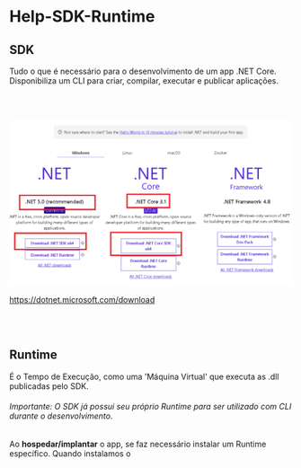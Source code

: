 # Help-SDK-Runtime

## SDK
Tudo o que é necessário para o desenvolvimento de um app .NET Core.   
Disponibiliza um CLI para criar, compilar, executar e publicar aplicações.

<br>
<br>

![alt text](images/00.png?raw=true=250x250 "Title")  

<https://dotnet.microsoft.com/download>

<br>
<br>

## Runtime 
É o Tempo de Execução, como uma 'Máquina Virtual' que executa as .dll publicadas pelo SDK.  

###### Importante: O SDK já possui seu próprio Runtime para ser utilizado com CLI durante o desenvolvimento.

Ao **hospedar/implantar** o app, se faz necessário instalar um Runtime específico. Quando instalamos o 
